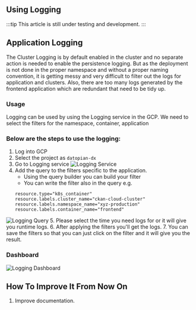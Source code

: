 ## Using Logging 

:::tip
This article is still under testing and development.
:::

## Application Logging

The Cluster Logging is by default enabled in the cluster and no separate action is needed to enable the persistence logging. But as the deployment is not done in the proper namespace and without a proper naming convention, it is getting messy and very difficult to filter out the logs for application and clusters. Also, there are too many logs generated by the frontend application which are redundant that need to be tidy up.

### Usage

Logging can be used by using the Logging service in the GCP. We need to select the filters for the namespace, container, application

### Below are the steps to use the logging:

1. Log into GCP
2. Select the project as `datopian-dx`
3. Go to Logging service
![Logging Service](/static/img/docs/dms/dx/logging-service.png)
4. Add the query to the filters specific to the application. 
    - Using the query builder you can build your filter
    - You can write the filter also in the query e.g. 
    ```
    resource.type="k8s_container"     
    resource.labels.cluster_name="ckan-cloud-cluster" 
    resource.labels.namespace_name="xyz-production"
    resource.labels.container_name="frontend"
    ```
![Logging Query](/static/img/docs/dms/dx/logging-query.png)
5. Please select the time you need logs for or it will give you runtime logs.
6. After applying the filters you'll get the logs.
7. You can save the filters so that you can just click on the filter and it will give you the result.


### Dashboard

![Logging Dashboard](/static/img/docs/dms/dx/logging-dashboard.png)

## How To Improve It From Now On

1. Improve documentation.
